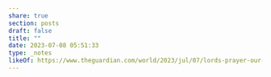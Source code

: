 ```yaml
---
share: true
section: posts
draft: false
title: ""
date: 2023-07-08 05:51:33
type: _notes
likeOf: https://www.theguardian.com/world/2023/jul/07/lords-prayer-our-father-opening-may-be-problematic-archbishop-of-york-stephen-cottrell
---
```



